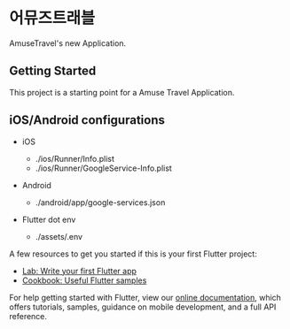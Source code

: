 # 어뮤즈트래블

AmuseTravel's new Application.

## Getting Started

This project is a starting point for a Amuse Travel Application.

## iOS/Android configurations

- iOS
  - ./ios/Runner/Info.plist
  - ./ios/Runner/GoogleService-Info.plist
- Android
  - ./android/app/google-services.json

- Flutter dot env
  - ./assets/.env

A few resources to get you started if this is your first Flutter project:

- [Lab: Write your first Flutter app](https://flutter.dev/docs/get-started/codelab)
- [Cookbook: Useful Flutter samples](https://flutter.dev/docs/cookbook)

For help getting started with Flutter, view our
[online documentation](https://flutter.dev/docs), which offers tutorials,
samples, guidance on mobile development, and a full API reference.
